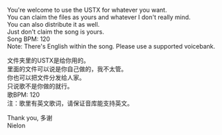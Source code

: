 You're welcome to use the USTX for whatever you want.<br>
You can claim the files as yours and whatever I don't really mind.<br>
You can also distribute it as well.<br>
Just don't claim the song is yours.<br>
Song BPM: 120<br>
Note: There's English within the song. Please use a supported voicebank.

文件夹里的USTX是给你用的。<br>
里面的文件可以说是你自己做的，我不太管。<br>
你也可以把文件分发给人家。<br>
只说歌不是你做的就行。<br>
歌BPM: 120<br>
注：歌里有英文歌词，请保证音库能支持英文。

Thank you, 多谢<br>
Nielon